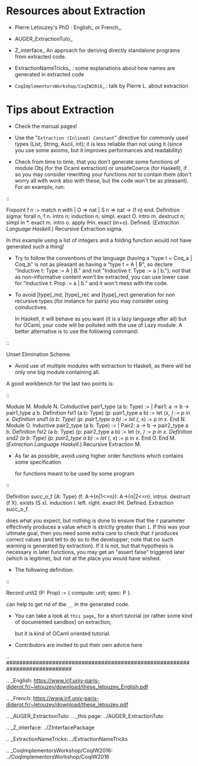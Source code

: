 Resources about Extraction
==========================

* Pierre Letouzey's PhD : English_ or French_.

* AUGER_ExtractionTuto_

* Z_interface_ An approach for deriving directly standalone programs from extracted code.

* ExtractionNameTricks_ : some explanations about how names are generated in extracted code

* `CoqImplementorsWorkshop/CoqIW2016`_ : talk by Pierre L. about extraction

Tips about Extraction
=====================

* Check the manual pages!

* Use the "``Extraction (Inlined) Constant``" directive for commonly used types (List, String, Ascii, int); it is less reliable than not using it (since you use some axioms, but it improves performances and readability)

* Check from time to time, that you don't generate some functions of module Obj (for the Ocaml extraction) or unsafeCoerce (for Haskell), if so you may consider rewritting your functions not to contain them (don't worry all with work also with these, but the code won't be as pleasant). For an example, run:

::

   Fixpoint f n :=
    match n with
    | O => nat
    | S n => nat -> (f n)
    end.
   Definition sigma: forall n, f n.
    intro n; induction n; simpl.
     exact O.
    intro m.
    destruct n; simpl in *.
     exact m.
    intro o.
    apply IHn.
    exact (m+o).
   Defined.
   (*Extraction Language Haskell.*)
   Recursive Extraction sigma.

  In this example using a list of integers and a folding function would not have generated such a thing!

* Try to follow the conventions of the language (having a "type t = Coq_a | Coq_b" is not as pleasant as having a "type t = A | B", so declare "Inductive t: Type := A | B." and not "Inductive t: Type := a | b."); not that as non-informative content won't be extracted, you can use lower case for "Inductive t: Prop := a | b." and it won't mess with the code.

* To avoid [type]_ind, [type]_rec and [type]_rect generation for non recursive types (for instance for pairs) you may consider using coinductives.

    In Haskell, it will behave as you want (it is a lazy language after all) but for OCaml, your code will be polluted with the use of Lazy module. A better alternative is to use the following command:

::

   Unset Elimination Scheme.

* Avoid use of multiple modules with extraction to Haskell, as there will be only one big module containing all.

A good workbench for the last two points is:

::

   Module M.
    Module N.
     CoInductive pair1_type (a b: Type) :=
     | Pair1: a -> b -> pair1_type a b.
     Definition fst1 (a b: Type) (p: pair1_type a b) := let (x, _) := p in x.
     Definition snd1 (a b: Type) (p: pair1_type a b) := let (_, x) := p in x.
    End N.
    Module O.
     Inductive pair2_type (a b: Type) :=
     | Pair2: a -> b -> pair2_type a b.
     Definition fst2 (a b: Type) (p: pair2_type a b) := let (x, _) := p in x.
     Definition snd2 (a b: Type) (p: pair2_type a b) := let (_, x) := p in x.
    End O.
   End M.
   (*Extraction Language Haskell.*)
   Recursive Extraction M.

* As far as possible, avoid using higher order functions which contains some specification

    for functions meant to be used by some program

::

   Definition succ_o_f {A: Type} (f: A->{n|1<=n}): A->{n|2<=n}.
   intros.
   destruct (f X).
   exists (S x).
   induction l.
   left.
   right.
   exact IHl.
   Defined.
   Extraction succ_o_f.

  does what you expect, but nothing is done to ensure that the ``f`` parameter effectively produces a value which is strictly greater than ``1``. If this was your ultimate goal, then you need some extra care to check that ``f`` produces correct values (and tell to do so to the developper; note that no such warning is generated by extraction). If it is not, but that hypothesis is necessary in later functions, you may get an "assert false" triggered later (which is legitime), but not at the place you would have wished.

* The following definition:

::

   Record unit2 (P: Prop) := { compute: unit; spec: P }.

  can help to get rid of the ``__`` in the generated code.

* You can take a look at `this page`_ for a short tutorial (or rather some kind of documented sandbox) on extraction;

    but it is kind of OCaml oriented tutorial.

* Contributors are invited to put their own advice here

.. ############################################################################

.. _English: https://www.irif.univ-paris-diderot.fr/~letouzey/download/these_letouzey_English.pdf

.. _French: https://www.irif.univ-paris-diderot.fr/~letouzey/download/these_letouzey.pdf

.. _AUGER_ExtractionTuto:
.. _this page: ../AUGER_ExtractionTuto

.. _Z_interface: ../ZInterfacePackage

.. _ExtractionNameTricks: ../ExtractionNameTricks

.. _CoqImplementorsWorkshop/CoqIW2016: ../CoqImplementorsWorkshop/CoqIW2016


